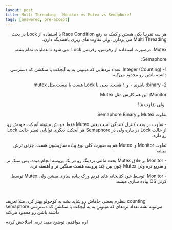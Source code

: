 ```yaml
---
layout: post
title: Multi Threading - Monitor vs Mutex vs Semaphore?
tags: [answered, pre-accept]
---
```




<!-- comment #650540420 -->
<p dir="rtl" align="right">هر سه تقریبا یکی هستن و کمک به رفع Race Condition با استفاده از Lock در بحث Multi Threading می پردازن. ولی تفاوت های ریزی باهمدیگه دارن.</p>
<p dir="rtl" align="right">Mutex: درصورت استفاده از رفرنس، رفرنس Lock&nbsp; می شود تا عملیات تمام بشه.</p>
<p dir="rtl" align="right">Semaphore:</p>
<p dir="rtl" align="right">1- (Integer (Counting:  تعداد تردهایی که میتونن به یه آبجکت یا سکشن کد دسترسی داشته باشن رو محدود می‌کنه.</p>
<p dir="rtl" align="right">2- binary: باینری ۰ و ۱ هست. یعنی یا Lock هست یا نیست.مثل mutex</p>
<p dir="rtl" align="right">Monitor: این هم کارش مثل Mutex</p>
<p dir="rtl" align="right">&nbsp; ولی تفاوت ها!</p>
<p dir="rtl" align="right">تفاوت Mutex و Semaphore Binary&nbsp;</p>
<p dir="rtl" align="right">- تفاوت&nbsp;در بحث کنترل کنندگی است یعنی Mutex فقط خودش میتونه آبجکت خودش رو از حالت Lock در بیاره ولی در Semaphore هر آبجکت دیگری توانایی تغییر حالت Lock رو داره.</p>
<p dir="rtl" align="right">تفاوت Monitor و&nbsp; Mutex هم به صورت کلی نوع پیاده سازیشون هست. جزئی ترش میشه:</p>
<p dir="rtl" align="right">- Monitor بر خلاق Mutex بحث مالتی تردینگ رو در یک پروسه انجام میده. پس سبک تر و سریع تره ولی Mutex چون بین چند پروسه هست سنگین تر و آهسته تره.</p>
<p dir="rtl" align="right">- Monitor&nbsp; توسط خود کتابخانه های فریم ورک پیاده سازی میشن ولی Mutex توسط کرنل OS پیاده سازی میشه.</p>
<p dir="rtl" align="right">&nbsp;</p>
<!-- comment #650661369 -->


بنظرم بعضی جاهاش رو شاید بشه یه کوچولو بهتر کرد. مثلا تعریف counting semaphore می‌تونه بشه تعداد تردهای که میتونن به یه آبجکت یا سکشن کد دسترسی داشته باشن رو محدود می‌کنه
<!-- comment #650690058 -->
اره موافقم، توضیح مفید تریه. اصلاحش کردم 
